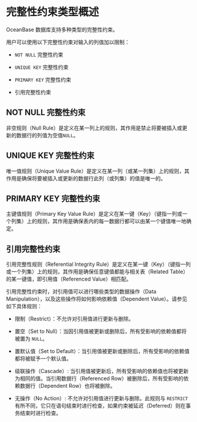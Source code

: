 完整性约束类型概述 
==============================

OceanBase 数据库支持多种类型的完整性约束。

用户可以使用以下完整性约束对输入的列值加以限制：

* `NOT NULL` 完整性约束

  

* `UNIQUE KEY` 完整性约束

  

* `PRIMARY KEY` 完整性约束

  

* 引用完整性约束

  






NOT NULL 完整性约束 
--------------------------------

非空规则（Null Rule）是定义在某一列上的规则，其作用是禁止将要被插入或更新的数据行的列值为空值`NULL`。

UNIQUE KEY 完整性约束 
----------------------------------

唯一值规则（Unique Value Rule）是定义在某一列（或某一列集）上的规则，其作用是确保将要被插入或更新的数据行此列（或列集）的值是唯一的。

PRIMARY KEY 完整性约束 
-----------------------------------

主键值规则（Primary Key Value Rule）是定义在某一键（Key）（键指一列或一个列集）上的规则，其作用是确保表内的每一数据行都可以由某一个键值唯一地确定。

引用完整性约束 
-------------------------

引用完整性规则（Referential Integrity Rule）是定义在某一键（Key）（键指一列或一个列集）上的规则，其作用是确保任意键值都能与相关表（Related Table）的某一键值，即引用值（Referenced Value）相匹配。

​引用完整性约束时，对引用值可以进行哪些类型的数据操作（Data Manipulation），以及这些操作将如何影响依赖值（Dependent Value）。请参见如下具体规则：

* 限制（Restrict）：不允许对引用值进行更新与删除。

  

* 置空（Set to Null）：当因引用值被更新或删除后，所有受影响的依赖值都将被置为 `NULL`。

  

* 置默认值（Set to Default）：当引用值被更新或删除后，所有受影响的依赖值都将被赋予一个默认值。

  

* 级联操作（Cascade）: 当引用值被更新后，所有受影响的依赖值也将被更新为相同的值。当引用数据行（Referenced Row）被删除后，所有受影响的依赖数据行（Dependent Row）也将被删除。

  

* 无操作（No Action）: 不允许对引用值进行更新与删除。此规则与 `RESTRICT` 有所不同，它只在语句结束时进行检查，如果约束被延迟（Deferred）则在事务结束时进行检查。

  



